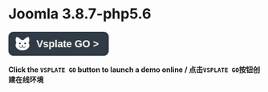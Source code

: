 # Joomla 3.8.7-php5.6

<a href="https://www.vsplate.com/?docker-compose=https://github.com/vsplate/dcenvs/joomla/3.8.7-php5.6"><img alt="VSPLATE GO" src="https://raw.githubusercontent.com/vsplate/images/master/vsgo_btn.png" width="200px"></a>

**Click the `VSPLATE GO` button to launch a demo online / 点击`VSPLATE GO`按钮创建在线环境**
